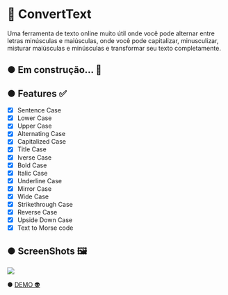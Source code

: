 # 📝 ConvertText
<p>Uma ferramenta de texto online muito útil onde você pode alternar entre letras minúsculas e maiúsculas, 
   onde você pode capitalizar, minusculizar, misturar maiúsculas e minúsculas e transformar seu texto completamente.</p>

## ● Em construção... 🚧

## ● Features ✅
- [x] Sentence Case
- [x] Lower Case
- [x] Upper Case
- [x] Alternating Case
- [x] Capitalized Case
- [x] Title Case
- [x] Iverse Case
- [x] Bold Case
- [x] Italic Case
- [x] Underline Case
- [x] Mirror Case
- [x] Wide Case
- [x] Strikethrough Case
- [x] Reverse Case
- [x] Upside Down Case
- [x] Text to Morse code

## ● ScreenShots 🖼️
<img src="Assets/animação.gif">

● <a href='https://andersonbones.github.io/ConvertText/'>DEMO 👽</a>
